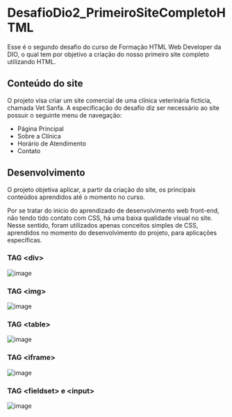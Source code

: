 # DesafioDio2_PrimeiroSiteCompletoHTML
Esse é o segundo desafio do curso de Formação HTML Web Developer da DIO, o qual tem por objetivo a criação do nosso primeiro site completo utilizando HTML.

## Conteúdo do site
O projeto visa criar um site comercial de uma clínica veterinária ficticia, chamada Vet Sanfa. A especificação do desafio diz ser necessário ao site possuir o seguinte menu de navegação:
- Página Principal
- Sobre a Clínica
- Horário de Atendimento
- Contato

## Desenvolvimento
O projeto objetiva aplicar, a partir da criação do site, os principais conteúdos aprendidos até o momento no curso.

Por se tratar do inicio do aprendizado de desenvolvimento web front-end, não tendo tido contato com CSS, há uma baixa qualidade visual no site. Nesse sentido, foram utilizados apenas conceitos simples de CSS, aprendidos no momento do desenvolvimento do projeto, para aplicações específicas.

### TAG &LT;div&GT;
![image](https://user-images.githubusercontent.com/100099053/233802849-c180e49e-649e-4a1e-8c82-82b1341e5ef9.png)

### TAG &LT;img&GT;
![image](https://user-images.githubusercontent.com/100099053/233802894-0a8cdc0d-9144-4612-a782-14b161703f14.png)

### TAG &LT;table&GT;
![image](https://user-images.githubusercontent.com/100099053/233803120-89df7714-e8e5-4a46-9fcd-4b7cf6970cfc.png)

### TAG &LT;iframe&GT;
![image](https://user-images.githubusercontent.com/100099053/233803217-50ad11f1-3f95-4212-a7a7-218a3e00dc4b.png)

### TAG &LT;fieldset&GT; e &LT;input&GT;
![image](https://user-images.githubusercontent.com/100099053/233803250-78a1a089-b324-4c97-91a9-b33b8b99b25f.png)
